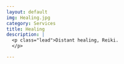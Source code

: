```yaml
---
layout: default
img: Healing.jpg
category: Services
title: Healing
description: |
  <p class="lead">Distant healing, Reiki.
  </p>

---
```


